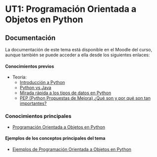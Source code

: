 # UT1: Programación Orientada a Objetos en Python

## Documentación

La documentación de este tema está disponible en el Moodle del curso, aunque también se puede acceder a ella desde los siguientes enlaces:

 #### Conocimientos previos

 - Teoría: 
   - [Introducción a Python](https://sharp-voice-0ff.notion.site/1-Introducci-n-a-Python-9cd436a167464304ba735b4d73e01149?pvs=4)
   - [Python vs Java](/https://sharp-voice-0ff.notion.site/Python-vs-Java-Diferencias-clave-8a0e66b2c87c415aae88bff7228a02a0)
   - [Mirada rápida a los tipos de datos en Python](https://sharp-voice-0ff.notion.site/2-Tipos-de-datos-7fe0e54f346e4f6d8f6d11c4e6521029?pvs=4)
   - [PEP (Python Propuestas de Mejora) ¿Qué son y por qué son tan importantes?](https://sharp-voice-0ff.notion.site/Python-Propuestas-de-Mejora-PEP-f435bec8050a47178fd0c406a4474295?pvs=4)



 ### Conocimientos principales

 - [Programación Orientada a Objetos en Python](https://sharp-voice-0ff.notion.site/POO-en-Python-0fd7295475344d1aa5b518e295fd1eb1?pvs=4)


#### Ejemplos de los conceptos principales del tema

- [Ejemplos de Programación Orientada a Objetos en Python](./Example/Example_E01.ipynb)
